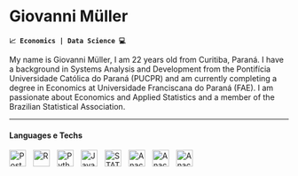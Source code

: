 #  Giovanni Müller

**`📈 Economics | Data Science 💻`**

My name is Giovanni Müller, I am 22 years old from Curitiba, Paraná. I have a background in Systems Analysis and Development from the Pontifícia Universidade Católica do Paraná (PUCPR) and am currently completing a degree in Economics at Universidade Franciscana do Paraná (FAE). I am passionate about Economics and Applied Statistics and a member of the Brazilian Statistical Association.


---

#### Languages e Techs 



<img 
    align="left" 
    alt="PostgreSQL"
    title="" 
    width="30px" 
    style="padding-right: 10px;" 
    src="https://cdn.jsdelivr.net/gh/devicons/devicon@latest/icons/postgresql/postgresql-original.svg" 
/>


<img 
    align="left" 
    alt="R"
    title="" 
    width="30px" 
    style="padding-right: 10px;" 
    src= "https://cdn.jsdelivr.net/gh/devicons/devicon@latest/icons/r/r-original.svg"
/>



<img 
    align="left" 
    alt="Python"
    title="" 
    width="30px" 
    style="padding-right: 10px;" 
    src="https://cdn.jsdelivr.net/gh/devicons/devicon@latest/icons/python/python-original.svg" 
/>



<img 
    align="left" 
    alt="JavaScript"
    title="" 
    width="30px" 
    style="padding-right: 10px;" 
    src="https://cdn.jsdelivr.net/gh/devicons/devicon@latest/icons/javascript/javascript-original.svg" 
/>



<img 
    align="left" 
    alt="STATA"
    title="" 
    width="30px" 
    style="padding-right: 10px;" 
    src="https://cdn.jsdelivr.net/gh/devicons/devicon@latest/icons/stata/stata-original-wordmark.svg"
/>



<img 
    align="left" 
    alt="Anaconda"
    title="" 
    width="30px" 
    style="padding-right: 10px;" 
    src= "https://cdn.jsdelivr.net/gh/devicons/devicon@latest/icons/anaconda/anaconda-original.svg"
/>


<img 
    align="left" 
    alt="Anaconda"
    title="" 
    width="30px" 
    style="padding-right: 10px;" 
    src= "https://cdn.jsdelivr.net/gh/devicons/devicon@latest/icons/matlab/matlab-original.svg"
/>

<img 
    align="left" 
    alt="Anaconda"
    title="" 
    width="30px" 
    style="padding-right: 10px;" 
    src= "https://cdn.jsdelivr.net/gh/devicons/devicon@latest/icons/julia/julia-original-wordmark.svg"
/>





